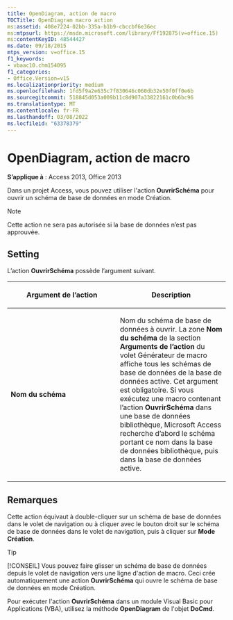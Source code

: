 ```yaml
---
title: OpenDiagram, action de macro
TOCTitle: OpenDiagram macro action
ms:assetid: 408e7224-02bb-335a-b1b9-cbccbf6e36ec
ms:mtpsurl: https://msdn.microsoft.com/library/Ff192875(v=office.15)
ms:contentKeyID: 48544427
ms.date: 09/18/2015
mtps_version: v=office.15
f1_keywords:
- vbaac10.chm154095
f1_categories:
- Office.Version=v15
ms.localizationpriority: medium
ms.openlocfilehash: 1fd5f9a2e635c7f830646c060db32e50f0ff0e6b
ms.sourcegitcommit: 518845d053a009b11c8d907a33822161c0b6bc96
ms.translationtype: MT
ms.contentlocale: fr-FR
ms.lasthandoff: 03/08/2022
ms.locfileid: "63378379"
---
```

# <a name="opendiagram-macro-action"></a>OpenDiagram, action de macro

**S’applique à** : Access 2013, Office 2013

Dans un projet Access, vous pouvez utiliser l'action **OuvrirSchéma** pour ouvrir un schéma de base de données en mode Création.

> [!NOTE]
> Cette action ne sera pas autorisée si la base de données n’est pas approuvée.

## <a name="setting"></a>Setting

L’action **OuvrirSchéma** possède l’argument suivant.

<table>
<colgroup>
<col style="width: 50%" />
<col style="width: 50%" />
</colgroup>
<thead>
<tr class="header">
<th><p>Argument de l’action</p></th>
<th><p>Description</p></th>
</tr>
</thead>
<tbody>
<tr class="odd">
<td><p><strong>Nom du schéma</strong></p></td>
<td><p>Nom du schéma de base de données à ouvrir. La zone <strong>Nom du schéma</strong> de la section <strong>Arguments de l’action</strong> du volet Générateur de macro affiche tous les schémas de base de données de la base de données active. Cet argument est obligatoire. Si vous exécutez une macro contenant l’action <strong>OuvrirSchéma</strong> dans une base de données bibliothèque, Microsoft Access recherche d’abord le schéma portant ce nom dans la base de données bibliothèque, puis dans la base de données active.</p></td>
</tr>
</tbody>
</table>

## <a name="remarks"></a>Remarques

Cette action équivaut à double-cliquer sur un schéma de base de données dans le volet de navigation ou à cliquer avec le bouton droit sur le schéma de base de données dans le volet de navigation, puis à cliquer sur **Mode Création**.

> [!TIP]
> [!CONSEIL] Vous pouvez faire glisser un schéma de base de données depuis le volet de navigation vers une ligne d'action de macro. Ceci crée automatiquement une action **OuvrirSchéma** qui ouvre le schéma de base de données en mode Création.

Pour exécuter l'action **OuvrirSchéma** dans un module Visual Basic pour Applications (VBA), utilisez la méthode **OpenDiagram** de l'objet **DoCmd**.
